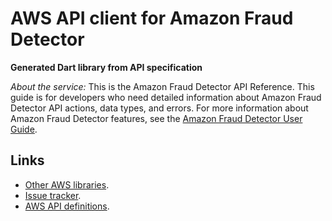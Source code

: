 # AWS API client for Amazon Fraud Detector

**Generated Dart library from API specification**

*About the service:*
This is the Amazon Fraud Detector API Reference. This guide is for
developers who need detailed information about Amazon Fraud Detector API
actions, data types, and errors. For more information about Amazon Fraud
Detector features, see the <a
href="https://docs.aws.amazon.com/frauddetector/latest/ug/">Amazon Fraud
Detector User Guide</a>.

## Links

- [Other AWS libraries](https://github.com/agilord/aws_client/tree/master/generated).
- [Issue tracker](https://github.com/agilord/aws_client/issues).
- [AWS API definitions](https://github.com/aws/aws-sdk-js/tree/master/apis).
